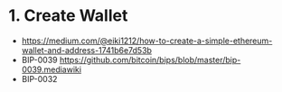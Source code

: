 # 1. Create Wallet

- https://medium.com/@eiki1212/how-to-create-a-simple-ethereum-wallet-and-address-1741b6e7d53b
- BIP-0039 https://github.com/bitcoin/bips/blob/master/bip-0039.mediawiki
- BIP-0032
